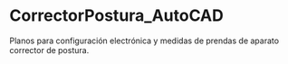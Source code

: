 # CorrectorPostura_AutoCAD
Planos para configuración electrónica y medidas de prendas de aparato corrector de postura.
